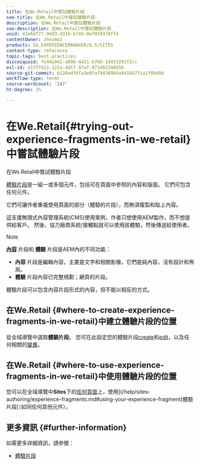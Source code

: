 ```yaml
---
title: 在We.Retail中嘗試體驗片段
seo-title: 在We.Retail中嘗試體驗片段
description: 在We.Retail中嘗試體驗片段
seo-description: 在We.Retail中嘗試體驗片段
uuid: 43a6df77-9dd3-4316-b749-0ef059370f7d
contentOwner: aheimoz
products: SG_EXPERIENCEMANAGER/6.5/SITES
content-type: reference
topic-tags: best-practices
discoiquuid: fe44a941-a09b-4421-b766-1d433291f2cc
exl-id: e17ff611-122a-4d17-97af-071d0234dd16
source-git-commit: b220adf6fa3e9faf94389b9a9416b7fca2f89d9d
workflow-type: tm+mt
source-wordcount: '247'
ht-degree: 1%

---
```


# 在We.Retail{#trying-out-experience-fragments-in-we-retail}中嘗試體驗片段

在We.Retail中嘗試體驗片段

[體驗片段](/help/sites-authoring/experience-fragments.md)是一組一或多個元件，包括可在頁面中參照的內容和版面。 它們可包含任何元件。

它們可讓作者重複使用頁面的部分（體驗的片段），而無須複製和貼上內容。

這支援無頭式內容管理系統(CMS)使用案例，作者只想使用AEM製作，而不想提供給客戶。 然後，協力廠商系統/接觸點就可以使用該體驗，然後傳送給使用者。

>[!NOTE]
>
>**[內容](/help/sites-developing/we-retail-content-fragments.md)** 片段和 **體驗** 片段是AEM內的不同功能：
>
>* **內容** 片段是編輯內容，主要是文字和相關影像。它們是純內容，沒有設計和佈局。
>* **體驗** 片段內容已完整規劃；網頁的片段。

>
>
體驗片段可以包含內容片段形式的內容，但不能以相反的方式。

## 在We.Retail {#where-to-create-experience-fragments-in-we-retail}中建立體驗片段的位置

從全域導覽中選取&#x200B;**體驗片段**。 您可在此設定您的體驗片段[create](/help/sites-authoring/experience-fragments.md#creating-an-experience-fragment)和[edit](/help/sites-authoring/experience-fragments.md#editing-your-experience-fragment)，以及任何相關的[變異](/help/sites-authoring/experience-fragments.md#creating-an-experience-fragment-variation)。

## 在We.Retail {#where-to-use-experience-fragments-in-we-retail}中使用體驗片段的位置

您可以在全域導覽中&#x200B;**Sites**&#x200B;下的[任何頁面](/help/sites-authoring/editing-content.md)上，使用](/help/sites-authoring/experience-fragments.md#using-your-experience-fragment)體驗片段[（如同任何其他元件）。

## 更多資訊 {#further-information}

如需更多詳細資訊，請參閱：

* [體驗片段](/help/sites-authoring/experience-fragments.md)

